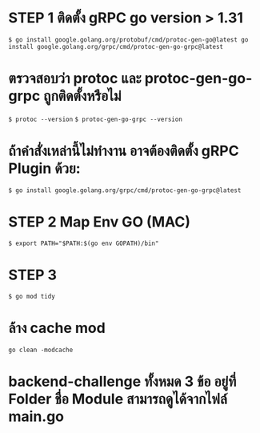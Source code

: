 # STEP 1 ติดตั้ง gRPC go version > 1.31
``` $ go install google.golang.org/protobuf/cmd/protoc-gen-go@latest go install google.golang.org/grpc/cmd/protoc-gen-go-grpc@latest ```
 
# ตรวจสอบว่า protoc และ protoc-gen-go-grpc ถูกติดตั้งหรือไม่
``` $ protoc --version ```
``` $ protoc-gen-go-grpc --version ```

# ถ้าคำสั่งเหล่านี้ไม่ทำงาน อาจต้องติดตั้ง gRPC Plugin ด้วย:
``` $ go install google.golang.org/grpc/cmd/protoc-gen-go-grpc@latest ```

# STEP 2 Map Env GO (MAC)
``` $ export PATH="$PATH:$(go env GOPATH)/bin" ```

# STEP 3
``` $ go mod tidy ```

# ล้าง cache mod
``` go clean -modcache ```

# backend-challenge ทั้งหมด 3 ข้อ อยู่ที่ Folder ชื่อ Module สามารถดูได้จากไฟล์ main.go
